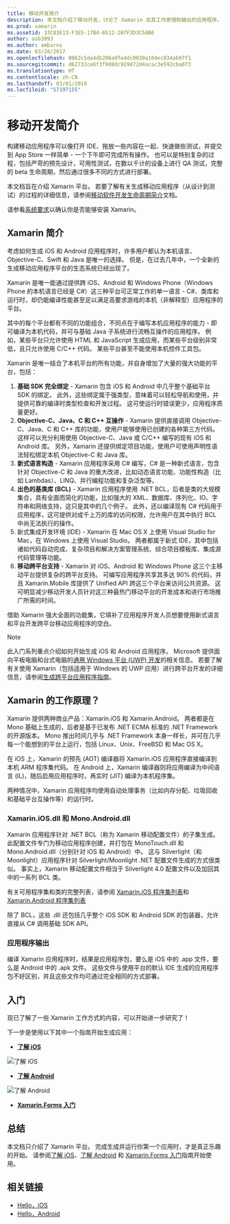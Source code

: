 ```yaml
---
title: 移动开发简介
description: 本文档介绍了移动开发，讨论了 Xamarin 及其工作原理和输出的应用程序。
ms.prod: xamarin
ms.assetid: 33C83E13-F3E5-17B4-6512-207F3D3C5AB6
author: asb3993
ms.author: amburns
ms.date: 03/28/2017
ms.openlocfilehash: 0062c5da4db206a9fe4dc0030a104ec034ab97f1
ms.sourcegitcommit: d62732ce6f3f9d8dc929d72d4acac3e592cba073
ms.translationtype: HT
ms.contentlocale: zh-CN
ms.lasthandoff: 03/01/2019
ms.locfileid: "57197155"
---
```

# <a name="introduction-to-mobile-development"></a>移动开发简介

构建移动应用程序可以像打开 IDE、拖放一些内容在一起、快速做些测试，并提交到 App Store 一样简单 - 一个下午即可完成所有操作。 也可以是特别复杂的过程，包括严苛的预先设计，可用性测试，在数以千计的设备上进行 QA 测试，完整的 beta 生命周期，然后通过很多不同的方式进行部署。

本文档旨在介绍 Xamarin 平台。 若要了解有关生成移动应用程序（从设计到测试）的过程的详细信息，请参阅[移动软件开发生命周期简介](~/cross-platform/get-started/introduction-to-mobile-sdlc.md)文档。

请参看[系统要求](~/cross-platform/get-started/requirements.md#macos-requirements)以确认你是否能够安装 Xamarin。

## <a name="introduction-to-xamarin"></a>Xamarin 简介

考虑如何生成 iOS 和 Android 应用程序时，许多用户都认为本机语言、Objective-C、Swift 和 Java 是唯一的选择。 但是，在过去几年中，一个全新的生成移动应用程序平台的生态系统已经出现了。

Xamarin 是唯一能通过提供跨 iOS、Android 和 Windows Phone（Windows Phone 的本机语言已经是 C#）这三种平台可正常工作的单一语言 - C#、类库和运行时，却仍能编译性能甚至足以满足高要求游戏的本机（非解释型）应用程序的平台。

其中的每个平台都有不同的功能组合，不同点在于编写本机应用程序的能力 - 即可编译为本机代码，并可与基础 Java 子系统进行流畅互操作的应用程序。 例如，某些平台只允许使用 HTML 和 JavaScript 生成应用，而某些平台级别非常低，且只允许使用 C/C++ 代码。 某些平台甚至不能使用本机控件工具包。

Xamarin 是唯一结合了本机平台的所有功能，并自身增加了大量的强大功能的平台，包括：

1.   **基础 SDK 完全绑定** - Xamarin 包含 iOS 和 Android 中几乎整个基础平台 SDK 的绑定。 此外，这些绑定属于强类型，意味着可以轻松导航和使用，并提供可靠的编译时类型检查和开发过程。 这可使运行时错误更少，应用程序质量更好。
1.   **Objective-C、Java、C 和 C++ 互操作** - Xamarin 提供直接调用 Objective-C、Java、C 和 C++ 库的功能，使用户能够使用已创建的各种第三方代码。 这样可以充分利用使用 Objective-C、Java 或 C/C++ 编写的现有 iOS 和 Android 库。 另外，Xamarin 还提供绑定项目功能，使用户可使用声明性语法轻松绑定本机 Objective-C 和 Java 库。
1.   **新式语言构造** - Xamarin 应用程序采用 C# 编写，C# 是一种新式语言，包含针对 Objective-C 和 Java 的重大改进，比如动态语言功能、功能性构造（比如 Lambdas）、LINQ、并行编程功能和复杂泛型等。
1.   **出色的基类库 (BCL)** - Xamarin 应用程序使用 .NET BCL，后者是类的大规模集合，具有全面而简化的功能，比如强大的 XML、数据库、序列化、IO、字符串和网络支持，这只是其中的几个例子。 此外，还以编译现有 C# 代码用于应用程序，这可提供对成千上万的库的访问权限，允许用户在其中执行 BCL 中尚无法执行的操作。
1.   新式集成开发环境 (IDE) - Xamarin 在 Mac OS X 上使用 Visual Studio for Mac，在 Windows 上使用 Visual Studio。 两者都属于新式 IDE，其中包括诸如代码自动完成、复杂项目和解决方案管理系统、综合项目模板库、集成源代码管理等功能。
1.   **移动跨平台支持** - Xamarin 对 iOS、Android 和 Windows Phone 这三个主移动平台提供复杂的跨平台支持。 可编写应用程序共享其多达 90% 的代码，并且 Xamarin.Mobile 库提供了 Unified API 跨这三个平台来访问公共资源。 这可明显减少移动开发人员针对这三种最热门移动平台的开发成本和进行市场推广所需的时间。


借助 Xamarin 强大全面的功能集，它填补了应用程序开发人员想要使用新式语言和平台开发跨平台移动应用程序的空白。


> [!NOTE]
> 此入门系列重点介绍如何开始生成 iOS 和 Android 应用程序。 Microsoft 提供面向平板电脑和台式电脑的[通用 Windows 平台 (UWP) 开发](https://docs.microsoft.com/windows/uwp/develop/)的相关信息。 若要了解有关使用 Xamarin（包括适用于 Windows 的 UWP 应用）进行跨平台开发的详细信息，请参阅[生成跨平台应用程序指南](~/cross-platform/app-fundamentals/building-cross-platform-applications/index.md)。



## <a name="how-does-xamarin-work"></a>Xamarin 的工作原理？

Xamarin 提供两种商业产品：Xamarin.iOS 和 Xamarin.Android。 两者都是在 Mono 基础上生成的，后者是基于已发布 .NET ECMA 标准的 .NET Framework 的开源版本。 Mono 推出时间几乎与 .NET Framework 本身一样长，并可在几乎每一个能想到的平台上运行，包括 Linux、Unix、FreeBSD 和 Mac OS X。

在 iOS 上，Xamarin 的预先 (AOT) 编译器将 Xamarin.iOS 应用程序直接编译到本机 ARM 程序集代码。 在 Android 上，Xamarin 编译器则将应用编译为中间语言 (IL)，随后启用应用程序时，再实时 (JIT) 编译为本机程序集。

两种情况中，Xamarin 应用程序均使用自动处理事务（比如内存分配、垃圾回收和基础平台互操作等）的运行时。



### <a name="xamariniosdll-and-monoandroiddll"></a>Xamarin.iOS.dll 和 Mono.Android.dll

Xamarin 应用程序针对 .NET BCL（称为 Xamarin 移动配置文件）的子集生成。 此配置文件专门为移动应用程序创建，并打包在 MonoTouch.dll 和 Mono.Android.dll（分别针对 iOS 和 Android）中。 这与 Silverlight（和 Moonlight）应用程序针对 Silverlight/Moonlight .NET 配置文件生成的方式很类似。 事实上，Xamarin 移动配置文件相当于 Silverlight 4.0 配置文件以及加回其中的一系列 BCL 类。

有关可用程序集和类的完整列表，请参阅 [Xamarin.iOS 程序集列表](~/cross-platform/internals/available-assemblies.md?context=xamarin/ios)和 [Xamarin.Android 程序集列表](~/cross-platform/internals/available-assemblies.md?context=xamarin/android)

除了 BCL，这些 .dll 还包括几乎整个 iOS SDK 和 Android SDK 的包装器，允许直接从 C# 调用基础 SDK API。

### <a name="application-output"></a>应用程序输出

编译 Xamarin 应用程序时，结果是应用程序包，要么是 iOS 中的 .app 文件，要么是 Android 中的 .apk 文件。 这些文件与使用平台的默认 IDE 生成的应用程序包不好区别，并且这些文件均可通过完全相同的方式部署。

## <a name="getting-started"></a>入门

现已了解了一些 Xamarin 工作方式的内容，可以开始进一步研究了！

下一步是使用以下其中一个指南开始生成应用：

* [**了解 iOS**](~/ios/get-started/hello-ios/index.md)

![](introduction-to-mobile-development-images/ios.png "了解 iOS")

* [**了解 Android**](~/android/get-started/hello-android/index.md)

![](introduction-to-mobile-development-images/android.png "了解 Android")

* [**Xamarin.Forms 入门**](~/get-started/index.yml)

## <a name="summary"></a>总结

本文档只介绍了 Xamarin 平台。 完成生成并运行你第一个应用时，才是真正乐趣的开始。 请参阅[了解 iOS](~/ios/get-started/hello-ios/index.md)、[了解 Android](~/android/get-started/hello-android/index.md) 和 [Xamarin.Forms 入门](~/get-started/index.yml)指南开始使用。

## <a name="related-links"></a>相关链接

- [Hello，iOS](~/ios/get-started/hello-ios/index.md)
- [Hello，Android](~/android/get-started/hello-android/index.md)
